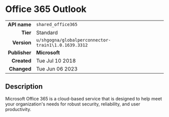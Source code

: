 # Office 365 Outlook
| | |
|-:|-|
|**API name**|`shared_office365`|
|**Tier**|Standard|
|**Version**|`u/shgogna/globalperconnector-train1\1.0.1639.3312`|
|**Publisher**|**Microsoft**|
|**Created**|Tue Jul 10 2018|
|**Changed**|Tue Jun 06 2023|

## Description
Microsoft Office 365 is a cloud-based service that is designed to help meet your organization's needs for robust security, reliability, and user productivity.
